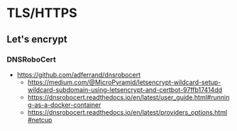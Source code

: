 # TLS/HTTPS

## Let's encrypt

### DNSRoboCert

* https://github.com/adferrand/dnsrobocert
  + https://medium.com/@MicroPyramid/letsencrypt-wildcard-setup-wildcard-subdomain-using-letsencrypt-and-certbot-97ffb17414dd
  + https://dnsrobocert.readthedocs.io/en/latest/user_guide.html#running-as-a-docker-container
  + https://dnsrobocert.readthedocs.io/en/latest/providers_options.html#netcup
